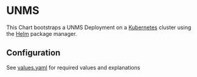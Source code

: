 # UNMS

This Chart bootstraps a UNMS Deployment on a [Kubernetes](http://kubernetes.io) cluster using the
[Helm](https://helm.sh) package manager.

## Configuration

See [values.yaml](https://github.com/t3n/helm-charts/blob/master/unms/values.yaml) for required values and explanations

